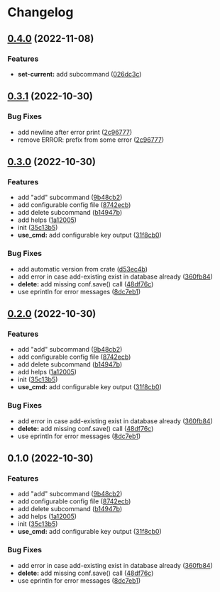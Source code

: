 # Changelog

## [0.4.0](https://github.com/blkgoose/saint-peter/compare/v0.3.1...v0.4.0) (2022-11-08)


### Features

* **set-current:** add subcommand ([026dc3c](https://github.com/blkgoose/saint-peter/commit/026dc3c17c0e58c3d8113ddc42990777cd89670a))

## [0.3.1](https://github.com/blkgoose/saint-peter/compare/v0.3.0...v0.3.1) (2022-10-30)


### Bug Fixes

* add newline after error print ([2c96777](https://github.com/blkgoose/saint-peter/commit/2c96777ef579b6cdfae21f005e9be19074f72b07))
* remove ERROR: prefix from some error ([2c96777](https://github.com/blkgoose/saint-peter/commit/2c96777ef579b6cdfae21f005e9be19074f72b07))

## [0.3.0](https://github.com/blkgoose/saint-peter/compare/v0.2.0...v0.3.0) (2022-10-30)


### Features

* add "add" subcommand ([9b48cb2](https://github.com/blkgoose/saint-peter/commit/9b48cb2bc452bc6a90d57df8cc12bd41e3a9e130))
* add configurable config file ([8742ecb](https://github.com/blkgoose/saint-peter/commit/8742ecb6e626ef8db2c018b6330ee9984ab20e6e))
* add delete subcommand ([b14947b](https://github.com/blkgoose/saint-peter/commit/b14947bdc3333640196d4dcf264f5aac79689914))
* add helps ([1a12005](https://github.com/blkgoose/saint-peter/commit/1a12005beaeee460dda41fb2376502ae451e03ce))
* init ([35c13b5](https://github.com/blkgoose/saint-peter/commit/35c13b5f5e6d7c99e38c6e2a76825f7d8d59212b))
* **use_cmd:** add configurable key output ([31f8cb0](https://github.com/blkgoose/saint-peter/commit/31f8cb0a6d3ac169264827e11816c859e43e5eba))


### Bug Fixes

* add automatic version from crate ([d53ec4b](https://github.com/blkgoose/saint-peter/commit/d53ec4bf87ab4800fe4b44b1ab88528bf0be437d))
* add error in case add-existing exist in database already ([360fb84](https://github.com/blkgoose/saint-peter/commit/360fb84175a4c3d8e81f0a842bfdc726adbd3d14))
* **delete:** add missing conf.save() call ([48df76c](https://github.com/blkgoose/saint-peter/commit/48df76c2ee031db82bb733e01f131e09efab9799))
* use eprintln for error messages ([8dc7eb1](https://github.com/blkgoose/saint-peter/commit/8dc7eb188dd4cec0908e6daddbd13a45624fad1f))

## [0.2.0](https://github.com/blkgoose/saint-peter/compare/v0.1.0...v0.2.0) (2022-10-30)


### Features

* add "add" subcommand ([9b48cb2](https://github.com/blkgoose/saint-peter/commit/9b48cb2bc452bc6a90d57df8cc12bd41e3a9e130))
* add configurable config file ([8742ecb](https://github.com/blkgoose/saint-peter/commit/8742ecb6e626ef8db2c018b6330ee9984ab20e6e))
* add delete subcommand ([b14947b](https://github.com/blkgoose/saint-peter/commit/b14947bdc3333640196d4dcf264f5aac79689914))
* add helps ([1a12005](https://github.com/blkgoose/saint-peter/commit/1a12005beaeee460dda41fb2376502ae451e03ce))
* init ([35c13b5](https://github.com/blkgoose/saint-peter/commit/35c13b5f5e6d7c99e38c6e2a76825f7d8d59212b))
* **use_cmd:** add configurable key output ([31f8cb0](https://github.com/blkgoose/saint-peter/commit/31f8cb0a6d3ac169264827e11816c859e43e5eba))


### Bug Fixes

* add error in case add-existing exist in database already ([360fb84](https://github.com/blkgoose/saint-peter/commit/360fb84175a4c3d8e81f0a842bfdc726adbd3d14))
* **delete:** add missing conf.save() call ([48df76c](https://github.com/blkgoose/saint-peter/commit/48df76c2ee031db82bb733e01f131e09efab9799))
* use eprintln for error messages ([8dc7eb1](https://github.com/blkgoose/saint-peter/commit/8dc7eb188dd4cec0908e6daddbd13a45624fad1f))

## 0.1.0 (2022-10-30)


### Features

* add "add" subcommand ([9b48cb2](https://github.com/blkgoose/saint-peter/commit/9b48cb2bc452bc6a90d57df8cc12bd41e3a9e130))
* add configurable config file ([8742ecb](https://github.com/blkgoose/saint-peter/commit/8742ecb6e626ef8db2c018b6330ee9984ab20e6e))
* add delete subcommand ([b14947b](https://github.com/blkgoose/saint-peter/commit/b14947bdc3333640196d4dcf264f5aac79689914))
* add helps ([1a12005](https://github.com/blkgoose/saint-peter/commit/1a12005beaeee460dda41fb2376502ae451e03ce))
* init ([35c13b5](https://github.com/blkgoose/saint-peter/commit/35c13b5f5e6d7c99e38c6e2a76825f7d8d59212b))
* **use_cmd:** add configurable key output ([31f8cb0](https://github.com/blkgoose/saint-peter/commit/31f8cb0a6d3ac169264827e11816c859e43e5eba))


### Bug Fixes

* add error in case add-existing exist in database already ([360fb84](https://github.com/blkgoose/saint-peter/commit/360fb84175a4c3d8e81f0a842bfdc726adbd3d14))
* **delete:** add missing conf.save() call ([48df76c](https://github.com/blkgoose/saint-peter/commit/48df76c2ee031db82bb733e01f131e09efab9799))
* use eprintln for error messages ([8dc7eb1](https://github.com/blkgoose/saint-peter/commit/8dc7eb188dd4cec0908e6daddbd13a45624fad1f))
